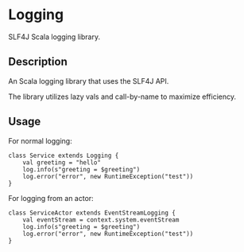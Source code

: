 Logging
=======

SLF4J Scala logging library.

Description
-----------

An Scala logging library that uses the SLF4J API.

The library utilizes lazy vals and call-by-name to maximize efficiency.

Usage
-----

For normal logging:

    class Service extends Logging {
        val greeting = "hello"
        log.info(s"greeting = $greeting")
        log.error("error", new RuntimeException("test"))
    }

For logging from an actor:

    class ServiceActor extends EventStreamLogging {
        val eventStream = context.system.eventStream
        log.info(s"greeting = $greeting")
        log.error("error", new RuntimeException("test"))
    }
